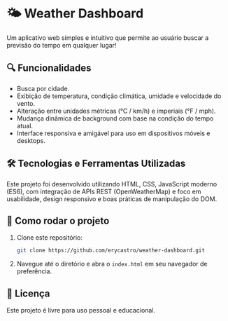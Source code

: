 # 🌤️ Weather Dashboard

Um aplicativo web simples e intuitivo que permite ao usuário buscar a previsão do tempo em qualquer lugar!
## 🔍 Funcionalidades

- Busca por cidade.
- Exibição de temperatura, condição climática, umidade e velocidade do vento.
- Alteração entre unidades métricas (°C / km/h) e imperiais (°F / mph).
- Mudança dinâmica de background com base na condição do tempo atual.
- Interface responsiva e amigável para uso em dispositivos móveis e desktops.

## 🛠️ Tecnologias e Ferramentas Utilizadas

Este projeto foi desenvolvido utilizando HTML, CSS, JavaScript moderno (ES6),
com integração de APIs REST (OpenWeatherMap) e foco em usabilidade, design responsivo e boas práticas de manipulação do DOM.

## 📆 Como rodar o projeto

1. Clone este repositório:
   ```bash
   git clone https://github.com/erycastro/weather-dashboard.git
   ```
2. Navegue até o diretório e abra o `index.html` em seu navegador de preferência.

## 📄 Licença

Este projeto é livre para uso pessoal e educacional.

